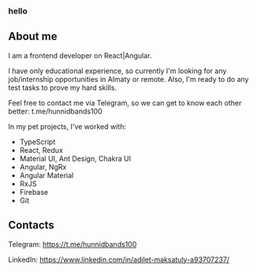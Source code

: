 ### hello

## About me
I am a frontend developer on React|Angular. 

I have only educational experience, so currently I'm looking for any job/internship opportunities in Almaty or remote. Also, I'm ready to do any test tasks to prove my hard skills. 

Feel free to contact me via Telegram, so we can get to know each other better: t.me/hunnidbands100


In my pet projects, I've worked with: 
- TypeScript
- React, Redux
- Material UI, Ant Design, Chakra UI
- Angular, NgRx
- Angular Material
- RxJS
- Firebase
- Git

## Contacts
Telegram: https://t.me/hunnidbands100

LinkedIn: https://www.linkedin.com/in/adilet-maksatuly-a93707237/
